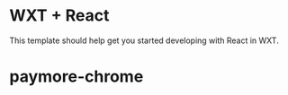 # WXT + React

This template should help get you started developing with React in WXT.
# paymore-chrome
